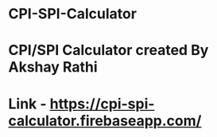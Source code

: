 # CPI-SPI-Calculator
# CPI/SPI Calculator created By Akshay Rathi
# Link - https://cpi-spi-calculator.firebaseapp.com/
